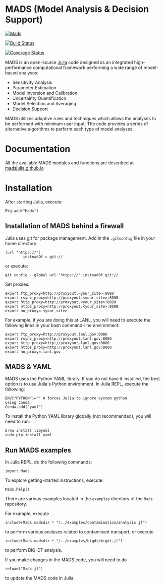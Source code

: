MADS (Model Analysis & Decision Support)
=======================================

[![Mads](http://pkg.julialang.org/badges/Mads_0.4.svg)](http://pkg.julialang.org/?pkg=Mads&ver=0.4)

[![Build Status](https://travis-ci.org/JuliaLang/Mads.jl.svg?branch=master)](https://travis-ci.org/JuliaLang/Mads.jl)

[![Coverage Status](https://coveralls.io/repos/JuliaLang/Mads.jl/badge.svg?branch=master)](https://coveralls.io/r/JuliaLang/Mads.jl?branch=master)

MADS is an open-source [Julia](http://julialang.org) code designed as an integrated high-performance computational framework performing a wide range of model-based analyses:

* Sensitivity Analysis
* Parameter Estimation
* Model Inversion and Calibration
* Uncertainty Quantification
* Model Selection and Averaging
* Decision Support

MADS utilizes adaptive rules and techniques which allows the analyses to be performed with minimum user input.
The code provides a series of alternative algorithms to perform each type of model analyses.

Documentation
=============

All the available MADS modules and functions are described at [madsjulia.github.io](http://madsjulia.github.io/Mads.jl)

Installation
============

After starting Julia, execute:

```
Pkg.add("Mads")
```

Installation of MADS behind a firewall
------------------------------

Julia uses git for package management. Add in the `.gitconfig` file in your home directory:

```
[url "https://"]
        insteadOf = git://
```

or execute:

```
git config --global url."https://".insteadOf git://
```

Set proxies:

```
export ftp_proxy=http://proxyout.<your_site>:8080
export rsync_proxy=http://proxyout.<your_site>:8080
export http_proxy=http://proxyout.<your_site>:8080
export https_proxy=http://proxyout.<your_site>:8080
export no_proxy=.<your_site>
```

For example, if you are doing this at LANL, you will need to execute the 
following lines in your bash command-line environment:

```
export ftp_proxy=http://proxyout.lanl.gov:8080
export rsync_proxy=http://proxyout.lanl.gov:8080
export http_proxy=http://proxyout.lanl.gov:8080
export https_proxy=http://proxyout.lanl.gov:8080
export no_proxy=.lanl.gov
```

MADS & YAML
-----------

MADS uses the Python YAML library.
If you do not have it installed, the best option is to use Julia's Python
environment. In Julia REPL, execute the following:

```
ENV["PYTHON"]="" # forces Julia to ignore system python
using Conda
Conda.add("yaml")
```

To install the Python YAML library globally (not recommended), you will need to run:

```
brew install libyaml
sudo pip install yaml
```

Run MADS examples
------------

In Julia REPL, do the following commands:

`import Mads`

To explore getting-started instructions, execute:

`Mads.help()`

There are various examples located in the `examples` directory of the `Mads` repository.

For example, execute

`include(Mads.madsdir * "/../examples/contamination/analysis.jl")`

to perform various analyses related to contaminant transport, or execute

`include(Mads.madsdir * "/../examples/bigdt/bigdt.jl")`

to perform BIG-DT analysis.

If you make changes in the MADS code, you will need to do

`reload("Mads.jl")` 

to update the MADS code in Julia.
